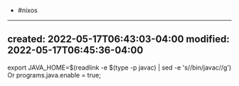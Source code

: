 - #nixos
---
created: 2022-05-17T06:43:03-04:00
modified: 2022-05-17T06:45:36-04:00
---

export JAVA_HOME=$(readlink -e $(type -p javac) | sed  -e 's/\/bin\/javac//g')
Or
programs.java.enable = true;
